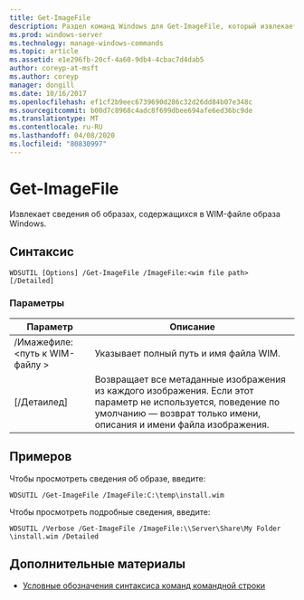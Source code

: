 ```yaml
---
title: Get-ImageFile
description: Раздел команд Windows для Get-ImageFile, который извлекает сведения об образах, содержащихся в WIM-файле образа Windows.
ms.prod: windows-server
ms.technology: manage-windows-commands
ms.topic: article
ms.assetid: e1e296fb-20cf-4a60-9db4-4cbac7d4dab5
author: coreyp-at-msft
ms.author: coreyp
manager: dongill
ms.date: 10/16/2017
ms.openlocfilehash: ef1cf2b9eec6739690d286c32d26dd84b07e348c
ms.sourcegitcommit: b00d7c8968c4adc8f699dbee694afe6ed36bc9de
ms.translationtype: MT
ms.contentlocale: ru-RU
ms.lasthandoff: 04/08/2020
ms.locfileid: "80830997"
---
```

# <a name="get-imagefile"></a>Get-ImageFile

Извлекает сведения об образах, содержащихся в WIM-файле образа Windows.

## <a name="syntax"></a>Синтаксис

```
WDSUTIL [Options] /Get-ImageFile /ImageFile:<wim file path> [/Detailed]
```

### <a name="parameters"></a>Параметры

|Параметр|Описание|
|---------|-----------|
|/Имажефиле:\<путь к WIM-файлу >|Указывает полный путь и имя файла WIM.|
|[/Детаилед]|Возвращает все метаданные изображения из каждого изображения. Если этот параметр не используется, поведение по умолчанию — возврат только имени, описания и имени файла изображения.|

## <a name="examples"></a><a name=BKMK_examples></a>Примеров

Чтобы просмотреть сведения об образе, введите:
```
WDSUTIL /Get-ImageFile /ImageFile:C:\temp\install.wim
```
Чтобы просмотреть подробные сведения, введите:
```
WDSUTIL /Verbose /Get-ImageFile /ImageFile:\\Server\Share\My Folder \install.wim /Detailed
```

## <a name="additional-references"></a>Дополнительные материалы

- [Условные обозначения синтаксиса команд командной строки](command-line-syntax-key.md)
